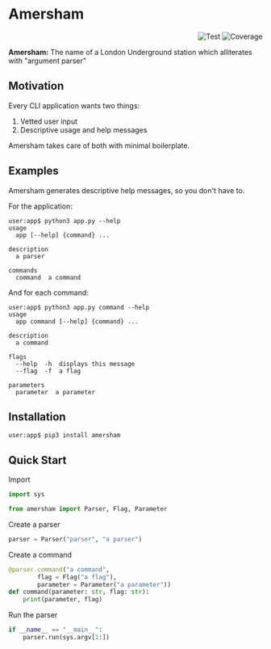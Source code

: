 # Amersham

<p align="end">
    <img src="https://github.com/inigo-selwood/amersham/actions/workflows/test.yaml/badge.svg?event=push" alt="Test" />
    <img src="https://img.shields.io/endpoint?url=https://gist.githubusercontent.com/inigo-selwood/a15864cab2eed694c754703ad4b73181/raw/b572b5120488b2f80bd3cc9ade3931db4d7d86ad/amersham-coverage-badge.json" alt="Coverage" />
</p>

**Amersham:** The name of a London Underground station which alliterates with "argument parser"

## Motivation

Every CLI application wants two things:

1. Vetted user input
2. Descriptive usage and help messages

Amersham takes care of both with minimal boilerplate.

## Examples

Amersham generates descriptive help messages, so you don't have to.

For the application:

```
user:app$ python3 app.py --help
usage
  app [--help] {command} ...

description
  a parser

commands
  command  a command
```

And for each command:

```
user:app$ python3 app.py command --help
usage
  app command [--help] {command} ...

description
  a command

flags
  --help  -h  displays this message
  --flag  -f  a flag

parameters
  parameter  a parameter
```

## Installation

```
user:app$ pip3 install amersham
```

## Quick Start

Import

``` python
import sys

from amersham import Parser, Flag, Parameter
```

Create a parser

``` python
parser = Parser("parser", "a parser")
```

Create a command

``` python
@parser.command("a command",
        flag = Flag("a flag"),
        parameter = Parameter("a parameter"))
def command(parameter: str, flag: str):
    print(parameter, flag)
```

Run the parser

``` python
if __name__ == "__main__":
    parser.run(sys.argv[1:])
```
